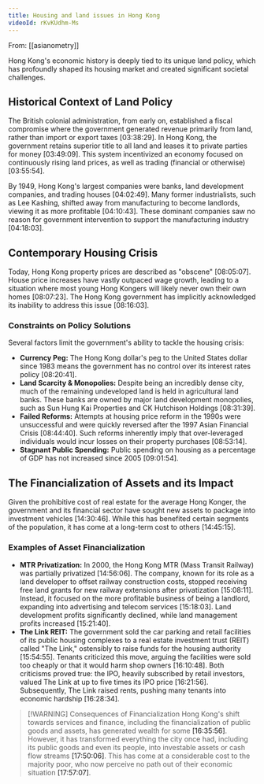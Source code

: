 ```yaml
---
title: Housing and land issues in Hong Kong
videoId: rKvKUdhm-Ms
---
```


From: [[asianometry]] <br/> 

Hong Kong's economic history is deeply tied to its unique land policy, which has profoundly shaped its housing market and created significant societal challenges.

## Historical Context of Land Policy

The British colonial administration, from early on, established a fiscal compromise where the government generated revenue primarily from land, rather than import or export taxes <a class="yt-timestamp" data-t="03:38:29">[03:38:29]</a>. In Hong Kong, the government retains superior title to all land and leases it to private parties for money <a class="yt-timestamp" data-t="03:49:09">[03:49:09]</a>. This system incentivized an economy focused on continuously rising land prices, as well as trading (financial or otherwise) <a class="yt-timestamp" data-t="03:55:54">[03:55:54]</a>.

By 1949, Hong Kong's largest companies were banks, land development companies, and trading houses <a class="yt-timestamp" data-t="04:02:49">[04:02:49]</a>. Many former industrialists, such as Lee Kashing, shifted away from manufacturing to become landlords, viewing it as more profitable <a class="yt-timestamp" data-t="04:10:43">[04:10:43]</a>. These dominant companies saw no reason for government intervention to support the manufacturing industry <a class="yt-timestamp" data-t="04:18:03">[04:18:03]</a>.

## Contemporary Housing Crisis

Today, Hong Kong property prices are described as "obscene" <a class="yt-timestamp" data-t="08:05:07">[08:05:07]</a>. House price increases have vastly outpaced wage growth, leading to a situation where most young Hong Kongers will likely never own their own homes <a class="yt-timestamp" data-t="08:07:23">[08:07:23]</a>. The Hong Kong government has implicitly acknowledged its inability to address this issue <a class="yt-timestamp" data-t="08:16:03">[08:16:03]</a>.

### Constraints on Policy Solutions

Several factors limit the government's ability to tackle the housing crisis:
*   **Currency Peg:** The Hong Kong dollar's peg to the United States dollar since 1983 means the government has no control over its interest rates policy <a class="yt-timestamp" data-t="08:20:41">[08:20:41]</a>.
*   **Land Scarcity & Monopolies:** Despite being an incredibly dense city, much of the remaining undeveloped land is held in agricultural land banks. These banks are owned by major land development monopolies, such as Sun Hung Kai Properties and CK Hutchison Holdings <a class="yt-timestamp" data-t="08:31:39">[08:31:39]</a>.
*   **Failed Reforms:** Attempts at housing price reform in the 1990s were unsuccessful and were quickly reversed after the 1997 Asian Financial Crisis <a class="yt-timestamp" data-t="08:44:40">[08:44:40]</a>. Such reforms inherently imply that over-leveraged individuals would incur losses on their property purchases <a class="yt-timestamp" data-t="08:53:14">[08:53:14]</a>.
*   **Stagnant Public Spending:** Public spending on housing as a percentage of GDP has not increased since 2005 <a class="yt-timestamp" data-t="09:01:54">[09:01:54]</a>.

## The Financialization of Assets and its Impact

Given the prohibitive cost of real estate for the average Hong Konger, the government and its financial sector have sought new assets to package into investment vehicles <a class="yt-timestamp" data-t="14:30:46">[14:30:46]</a>. While this has benefited certain segments of the population, it has come at a long-term cost to others <a class="yt-timestamp" data-t="14:45:15">[14:45:15]</a>.

### Examples of Asset Financialization

*   **MTR Privatization:** In 2000, the Hong Kong MTR (Mass Transit Railway) was partially privatized <a class="yt-timestamp" data-t="14:56:06">[14:56:06]</a>. The company, known for its role as a land developer to offset railway construction costs, stopped receiving free land grants for new railway extensions after privatization <a class="yt-timestamp" data-t="15:08:11">[15:08:11]</a>. Instead, it focused on the more profitable business of being a landlord, expanding into advertising and telecom services <a class="yt-timestamp" data-t="15:18:03">[15:18:03]</a>. Land development profits significantly declined, while land management profits increased <a class="yt-timestamp" data-t="15:21:40">[15:21:40]</a>.
*   **The Link REIT:** The government sold the car parking and retail facilities of its public housing complexes to a real estate investment trust (REIT) called "The Link," ostensibly to raise funds for the housing authority <a class="yt-timestamp" data-t="15:54:55">[15:54:55]</a>. Tenants criticized this move, arguing the facilities were sold too cheaply or that it would harm shop owners <a class="yt-timestamp" data-t="16:10:48">[16:10:48]</a>. Both criticisms proved true: the IPO, heavily subscribed by retail investors, valued The Link at up to five times its IPO price <a class="yt-timestamp" data-t="16:21:56">[16:21:56]</a>. Subsequently, The Link raised rents, pushing many tenants into economic hardship <a class="yt-timestamp" data-t="16:28:34">[16:28:34]</a>.

> [!WARNING] Consequences of Financialization
> Hong Kong's shift towards services and finance, including the financialization of public goods and assets, has generated wealth for some <a class="yt-timestamp" data-t="16:35:56">[16:35:56]</a>. However, it has transformed everything the city once had, including its public goods and even its people, into investable assets or cash flow streams <a class="yt-timestamp" data-t="17:50:06">[17:50:06]</a>. This has come at a considerable cost to the majority poor, who now perceive no path out of their economic situation <a class="yt-timestamp" data-t="17:57:07">[17:57:07]</a>.